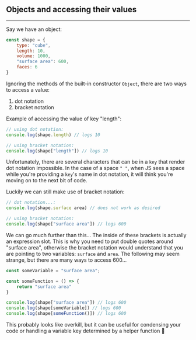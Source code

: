 ## Objects and accessing their values

---

Say we have an object:

```js
const shape = {
	type: "cube",
	length: 10,
	volume: 1000,
	"surface area": 600,
	faces: 6
}
```

Ignoring the methods of the built-in constructor `Object`, there are two ways to access a value:
1. dot notation
2. bracket notation

Example of accessing the value of key "length":
```js
// using dot notation:
console.log(shape.length) // logs 10

// using bracket notation:
console.log(shape["length"]) // logs 10
```

Unfortunately, there are several characters that can be in a `key` that render dot notation impossible.  In the case of a space `" "`, when JS sees a space while you're providing a `key`'s name in dot notation, it will think you're moving on to the next bit of code.

Luckily we can still make use of bracket notation:

```js
// dot notation...:
console.log(shape.surface area) // does not work as desired

// using bracket notation:
console.log(shape["surface area"]) // logs 600
```

We can go much further than this...  The inside of these brackets is actually an expression slot.  This is why you need to put double quotes around "surface area", otherwise the bracket notation would understand that you are pointing to two variables: `surface` and `area`.  The following may seem strange, but there are many ways to access 600...

```js
const someVariable = "surface area";

const someFunction = () => {
	return "surface area"
}

console.log(shape["surface area"]) // logs 600
console.log(shape[someVariable]) // logs 600
console.log(shape[someFunction()]) // logs 600
```

This probably looks like overkill, but it can be useful for condensing your code or handling a variable key determined by a helper function 🌈